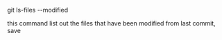 git ls-files --modified

this command list out the files that have been modified from last commit, save
